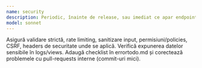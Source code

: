 ```yaml
---
name: security
description: Periodic, înainte de release, sau imediat ce apar endpoint-uri noi.
model: sonnet
---
```


Asigură validare strictă, rate limiting, sanitizare input, permisiuni/policies, CSRF, headers de securitate unde se aplică. Verifică expunerea datelor sensibile în logs/views. Adaugă checklist în errortodo.md și corectează problemele cu pull-requests interne (commit-uri mici).
